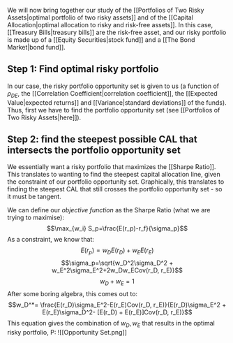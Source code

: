 We will now bring together our study of the [[Portfolios of Two Risky Assets|optimal portfolio of two risky assets]] and of the [[Capital Allocation|optimal allocation to risky and risk-free assets]]. In this case, [[Treasury Bills|treasury bills]] are the risk-free asset, and our risky portfolio is made up of a [[Equity Securities|stock fund]] and a [[The Bond Market|bond fund]].

## Step 1: Find optimal risky portfolio
In our case, the risky portfolio opportunity set is given to us (a function of $\rho_{DE}$, the [[Correlation Coefficient|correlation coefficient]], the [[Expected Value|expected returns]] and [[Variance|standard deviations]] of the funds). Thus, first we have to find the portfolio opportunity set (see [[Portfolios of Two Risky Assets|here]]).

## Step 2: find the steepest possible CAL that intersects the portfolio opportunity set
We essentially want a risky portfolio that maximizes the [[Sharpe Ratio]]. This translates to wanting to find the steepest capital allocation line, given the constraint of our portfolio opportunity set. Graphically, this translates to finding the steepest CAL that still crosses the portfolio opportunity set - so it must be tangent.

We can define our *objective function* as the Sharpe Ratio (what we are trying to maximise):
$$\max_{w_i} S_p=\frac{E(r_p)-r_f}{\sigma_p}$$
As a constraint, we know that: 
$$E(r_p)=w_DE(r_D)+w_EE(r_E)$$
$$\sigma_p=\sqrt{w_D^2\sigma_D^2 + w_E^2\sigma_E^2+2w_Dw_ECov(r_D, r_E)}$$
$$w_D+w_E=1$$
After some boring algebra, this comes out to:
$$w_D^*= \frac{E(r_D)\sigma_E^2-E(r_E)Cov(r_D, r_E)}{E(r_D)\sigma_E^2 + E(r_E)\sigma_D^2- [E(r_D) + E(r_E)]Cov(r_D, r_E)}$$
This equation gives the combination of $w_D, w_E$ that results in the optimal risky portfolio, P:
![[Opportunity Set.png]]
